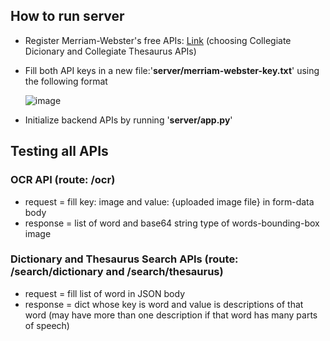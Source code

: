 ## How to run server

- Register Merriam-Webster's free APIs: [Link](https://dictionaryapi.com "Merriam-webster") (choosing Collegiate Dicionary and Collegiate Thesaurus APIs)
- Fill both API keys in a new file:'**server/merriam-webster-key.txt**' using the following format

    ![image](https://user-images.githubusercontent.com/47115113/158423520-c43a0f9d-8de7-447a-bfa4-ce251db1ed15.png)
- Initialize backend APIs by running '**server/app.py**'
    
## Testing all APIs

### OCR API (route: /ocr)
- request = fill key: image and value: {uploaded image file} in form-data body
- response = list of word and base64 string type of words-bounding-box image

### Dictionary and Thesaurus Search APIs (route: /search/dictionary and /search/thesaurus)
- request = fill list of word in JSON body 
- response = dict whose key is word and value is descriptions of that word (may have more than one description if that word has many parts of speech)
